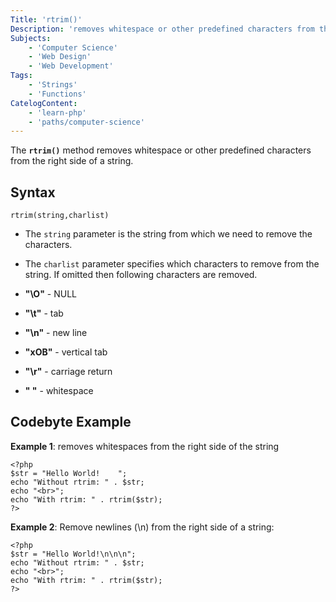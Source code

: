```yaml
---
Title: 'rtrim()'
Description: 'removes whitespace or other predefined characters from the right side of a string.'
Subjects: 
    - 'Computer Science'
    - 'Web Design'
    - 'Web Development'
Tags: 
    - 'Strings'
    - 'Functions'
CatelogContent:
    - 'learn-php'
    - 'paths/computer-science'
---
```


The **`rtrim()`** method removes whitespace or other predefined characters from the right side of a string.

## Syntax
```psuedo
rtrim(string,charlist)
```

- The `string` parameter is the string from which we need to remove the characters.
- The `charlist` parameter specifies which characters to remove from the string. If omitted then following characters are removed.

 - **"\O"** - NULL
 - **"\t"** - tab
 - **"\n"** - new line
 - **"xOB"** - vertical tab
 - **"\r"** - carriage return
 - **" "** - whitespace

## Codebyte Example 
**Example 1**: removes whitespaces from the right side of the string

```codebyte/php
<?php
$str = "Hello World!    ";
echo "Without rtrim: " . $str;
echo "<br>";
echo "With rtrim: " . rtrim($str);
?>
```

**Example 2**: Remove newlines (\n) from the right side of a string:
```codebyte/php
<?php
$str = "Hello World!\n\n\n";
echo "Without rtrim: " . $str;
echo "<br>";
echo "With rtrim: " . rtrim($str);
?>
```
